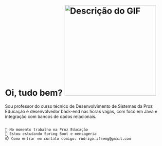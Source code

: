 Oi, tudo bem? <img src="https://github.com/TheDudeThatCode/TheDudeThatCode/blob/master/Assets/Hi.gif" alt="Descrição do GIF" width="300">
=
Sou professor do curso técnico de Desenvolvimento de Sistemas da Proz Educação e desenvolvedor back-end nas horas vagas, com foco em Java e integração com bancos de dados relacionais.

```

🔭 No momento trabalho na Proz Educação
🌱 Estou estudando Spring Boot e mensageria
📫 Como entrar em contato comigo: rodrigo.ifsemg@gmail.com
```
<!--
**Kobaldo/Kobaldo** is a ✨ _special_ ✨ repository because its `README.md` (this file) appears on your GitHub profile.

Here are some ideas to get you started:

- 🔭 I’m currently working on ...
- 🌱 I’m currently learning ...
- 👯 I’m looking to collaborate on ...
- 🤔 I’m looking for help with ...
- 💬 Ask me about ...
- 📫 How to reach me: ...
- 😄 Pronouns: ...
- ⚡ Fun fact: ...
-->
